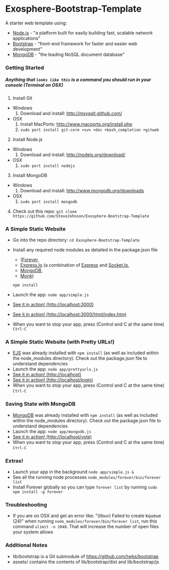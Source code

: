 Exosphere-Bootstrap-Template
============================

A starter web template using:
- [Node.js](http://nodejs.org/) - "a platform built for easily building fast, scalable network applications"
- [Bootstrap](http://getbootstrap.com/) - "front-end framework for faster and easier web development"
- [MongoDB](http://www.mongodb.org/) - "the leading NoSQL document database"

### Getting Started ###

##### Anything that ```looks like this``` is a command you should run in your console (Terminal on OSX) #####

1. Install Git
  - Windows
    1. Download and install: http://msysgit.github.com/
  - OSX
    1. Install MacPorts: http://www.macports.org/install.php
    2. ```sudo port install git-core +svn +doc +bash_completion +gitweb```
2. Install Node.js
  - Windows
    1. Download and install: http://nodejs.org/download/
  - OSX
    1. ```sudo port install nodejs```
3. Install MongoDB
  - Windows
    1. Download and install: http://www.mongodb.org/downloads
  - OSX
    1. ```sudo port install mongodb```
4. Check out this repo: ```git clone https://github.com/SteveJohnson/Exosphere-Bootstrap-Template```

### A Simple Static Website ###

- Go into the repo directory: ```cd Exosphere-Bootstrap-Template```
- Install any required node modules as detailed in the package.json file

  - ([Forever](https://github.com/nodejitsu/forever), 
  - [Express.Io](https://github.com/techpines/express.io) (a combination of [Express](http://expressjs.com/) and [Socket.Io](https://github.com/LearnBoost/socket.io), 
  - [MongoDB](http://www.mongodb.org/),
  - [Monk](https://github.com/LearnBoost/monk)) 

   ```npm install```

- Launch the app: ```node app/simple.js```
- [See it in action! (http://localhost:3000)](http://localhost:3000)
- [See it in action! (http://localhost:3000/html/index.htm)](http://localhost:3000/html/index.htm)
- When you want to stop your app, press (Control and C at the same time) ```Ctrl-C```


### A Simple Static Website (with Pretty URLs!) ###

- [EJS](http://embeddedjs.com/) was already installed with ```npm install``` (as well as included within the node_modules directory). Check out the package.json file to understand dependencies
- Launch the app: ```node app/prettyurls.js```
- [See it in action! (http://localhost)](http://localhost)
- [See it in action! (http://localhost/login)](http://localhost/login)
- When you want to stop your app, press (Control and C at the same time) ```Ctrl-C```


### Saving State with MongoDB ###

- [MongoDB](http://www.mongodb.org/) was already installed with ```npm install``` (as well as included within the node_modules directory). Check out the package.json file to understand dependencies
- Launch the app: ```node app/mongodb.js```
- [See it in action! (http://localhost/vote)](http://localhost/vote)
- When you want to stop your app, press (Control and C at the same time) ```Ctrl-C```


### Extras! ###

- Launch your app in the background ```node app/simple.js &```
- See all the running node processes ```node_modules/forever/bin/forever list```
- Install Forever globally so you can type ```forever list``` by running ```sudo npm install -g forever```


### Troubleshooting ###
- If you are on OSX and get an error like: "(libuv) Failed to create kqueue (24)" when running ```node_modules/forever/bin/forever list```, run this command ```ulimit -n 2048```. That will increase the number of open files your system allows


### Additional Notes ###

- lib/bootstrap is a Git submodule of https://github.com/twbs/bootstrap
- assets/ contains the contents of lib/bootstrap/dist and lib/bootstrap/js